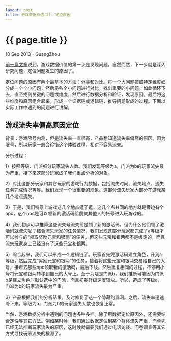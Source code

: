 ```yaml
---
layout: post
title: 游戏数据价值(2)--定位原因
---
```


 {{ page.title }}
================
<p class="meta">10 Sep 2013 - GuangZhou</p>


[前一篇文章](http://huangk87.github.io/2013/06/datavalue1/)说到，游戏数据价值的第一步是发现问题，自然而然，下一步就是深入研究问题，定位问题发生的原因了。
  
    
定位问题的原因有两个最基本的方法：分类和对比。将一个大问题按照特定维度细分成一个个小问题，然后将各个小问题进行对比，找出重要的小问题。如此循环下去，直至找到关键的问题或维度，然后进行数据分析和验证，发现原因。最后将这些维度和原因组合起来，形成一个证据链或逻辑链，推导问题形成的过程。下面以实际工作中遇到的问题进行讲解。
  
  
游戏流失率偏高原因定位
------------------
背景：游戏限号内测，但是流失率一直很高，产品想知道流失率偏高的原因。因为限号，所以玩家一般会珍惜这个体验过程，相对不容易流失。
  
  
分析过程：
  
  
1）按照等级、门派细分玩家流失人数。我们发现等级为a，门派为b的玩家流失最为严重，接下来这部分玩家成了我们重点分析的对象。
  
  
2）对比这部分玩家和其它玩家的游戏行为数据，包括流失时间、流失地点、流失任务完成情况等等。我们发现一个很重要的现象。这部分流失玩家大部分在游戏某几个地点流失。
  
  
3）于是，我们特意上游戏这几个地点逛了逛。这几个点共同的地方就是旁边有个npc，这个npc是可以领新的激活码给朋友其他人的帐号进入玩游戏的。
  
  
4）我们初步可以推算这些流失号流失前是领了新的激活码。但为什么他们领了激活码就流失呢？结合流失玩家的任务情况，我们发现这部分玩家都完成了a等级才可以参与的“领取奖励元宝和银两”的任务，但这些元宝和银两都不是绑定的，而且流失玩家身上已经没有了这些元宝和银两。
  
  
5）综合起来，我们可以形成一个逻辑链了。玩家首先凭激活码建立角色，升到a等级，然后完成“奖励元宝和银两”的任务，接着将这些元宝和银两交易给自己的大号，接着去那些npc领取新的激活码，最后下线。然后重复相同的过程，不停用小号将元宝和银两转移到自己的大号上。至于为啥是门派b，我们推断可能因为门派b是建立角色时默认选中的门派，而且初期升级速度较块。所以，造成了等级a，门派为b的玩家流失最为严重。
  
  
6）产品根据我们的分析结果，及时修复了这一个隐藏的漏洞。之后，流失率迅速降下来，等级为a，门派为b的玩家流失人数也恢复正常。
  
  
  
  
当然，游戏数据分析中遇到的问题也多种多样。除了用数据定位原因外，还需要结合定性等其它方法。例如某时候，我们通过数据定位到某个群体流失严重，而单凭已经无法推断玩家流失的原因，这时候就需要我们通过电话访谈、问卷调查等其它方式寻找玩家流失的根源了。









